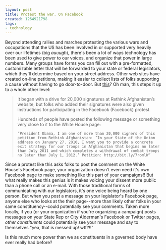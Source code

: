 ```yaml
---
layout: post
title: Protest the war. On Facebook
created: 1264921798
tags:
- technology
---
```

Beyond attending rallies and marches protesting the various wars and occupations that the US has been involved in or supported very heavily over our lifetimes (big *auuugh*), there's been a lot of ways technology has been used to give power to our voices, and organize that power in large numbers. Many groups have forms you can fill out with a pre-formatted, customizable letter that will be forwarded to your state or federal legislators, which they'll determine based on your street address. Other web sites have created on-line petitions, making it easier to collect lists of folks supporting a cause without having to go door-to-door. But [this](http://mashable.com/2010/01/27/facebook-war-protest/)? Oh man, this steps it up to a whole other level:

> 
> It began with a drive for 20,000 signatures at Rethink Afghanistan’s website, but folks who added their signatures were also given instructions for participating in the Facebook (Facebook) protest.
> 
> Hundreds of people have posted the following message or something very close to it to the White House page:
> 
>     “President Obama, I am one of more than 20,000 signers of this petition from Rethink Afghanistan: ‘In your State of the Union address on January 27, 2010, I want you to provide a concrete exit strategy for our troops in Afghanistan that begins no later than July 2011 and which completes a withdrawal of combat troops no later than July 1, 2012.’ Petition: http://bit.ly/7romlW“
> 

Since a protest like this asks folks to post the comment on the White House's Facebook page, your organization doesn't even need it's own Facebook page to make something like this part of your campaigns!! But what really makes this genius is it makes voicing your dissent more public than a phone call or an e-mail. With those traditional forms of communicating with our legislators, it's one voice being heard by one person. But when you post a message on your legislator's Facebook page, anyone else who looks at the their page--more than likely other folks in your same constituency--could potentially see your comments. Taken more locally, if you (or your organization if you're organizing a campaign) posts messages on your State Rep or City Alderman's Facebook or Twitter pages, _other constituents_ could potentially see your message and say to themselves "yea, that is messed up! wtf?!!" 

Is this much more power than we as constituents in a governed body have ever really had before?


